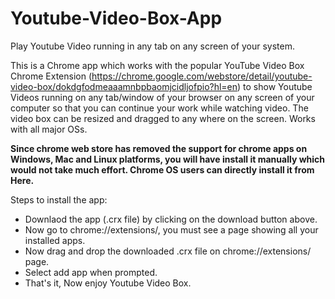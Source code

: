 # Youtube-Video-Box-App
Play Youtube Video running in any tab on any screen of your system.

This is a Chrome app which works with the popular YouTube Video Box Chrome Extension (https://chrome.google.com/webstore/detail/youtube-video-box/dokdgfodmeaaamnbpbaomjcidljofpio?hl=en) to show Youtube Videos running on any tab/window of your browser on any screen of your computer so that you can continue your work while watching video. The video box can be resized and dragged to any where on the screen. Works with all major OSs.

**Since chrome web store has removed the support for chrome apps on Windows, Mac and Linux platforms, you will have install it manually which would not take much effort. Chrome OS users can directly install it from Here.**

Steps to install the app:
* Downlaod the app (.crx file) by clicking on the download button above.
* Now go to chrome://extensions/, you must see a page showing all your installed apps.
* Now drag and drop the downloaded .crx file on chrome://extensions/ page.
* Select add app when prompted.
* That's it, Now enjoy Youtube Video Box.

